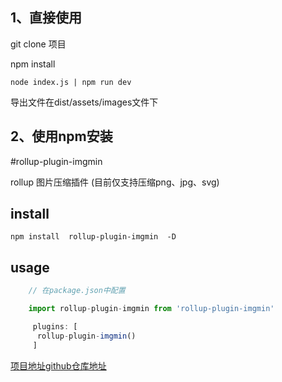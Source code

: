 
## 1、直接使用
git clone 项目

npm install

```
node index.js | npm run dev
```

导出文件在dist/assets/images文件下

## 2、使用npm安装
#rollup-plugin-imgmin 

rollup 图片压缩插件 (目前仅支持压缩png、jpg、svg)

## install
```
npm install  rollup-plugin-imgmin  -D
```
## usage

``` javascript
    // 在package.json中配置

    import rollup-plugin-imgmin from 'rollup-plugin-imgmin'

     plugins: [
      rollup-plugin-imgmin()
     ]

```

[项目地址github仓库地址](https://github.com/shauiYang1/imagemin)